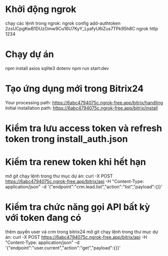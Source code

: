# Khởi động ngrok
chạy các lệnh trong ngrok:
ngrok config add-authtoken 2zsUCpgKwB1DUzOmw9Cu16U7KyY_LyafyU6iZus7TPk95h8C
ngrok http 1234

# Chạy dự án
npm install axios sqlite3 dotenv
npm run start:dev

# Tạo ứng dụng mới trong Bitrix24
Your processing path: https://6abc4794075c.ngrok-free.app/bitrix/handling
Initial installation path: https://6abc4794075c.ngrok-free.app/bitrix/install

# Kiểm tra lưu access token và refresh token trong install_auth.json

# Kiểm tra renew token khi hết hạn
mở git chạy lệnh trong thư mục dự án:
curl -X POST https://6abc4794075c.ngrok-free.app/bitrix/api      -H "Content-Type: application/json"      -d '{"endpoint":"crm.lead.list","action":"list","payload":{}}'

# Kiểm tra chức năng gọi API bất kỳ với token đang có
thêm quyền user và crm trong bitrix24
mở git chạy lệnh trong thư mục dự án:
curl -X POST https://6abc4794075c.ngrok-free.app/bitrix/api      -H "Content-Type: application/json"      -d '{"endpoint":"user.current","action":"get","payload":{}}'